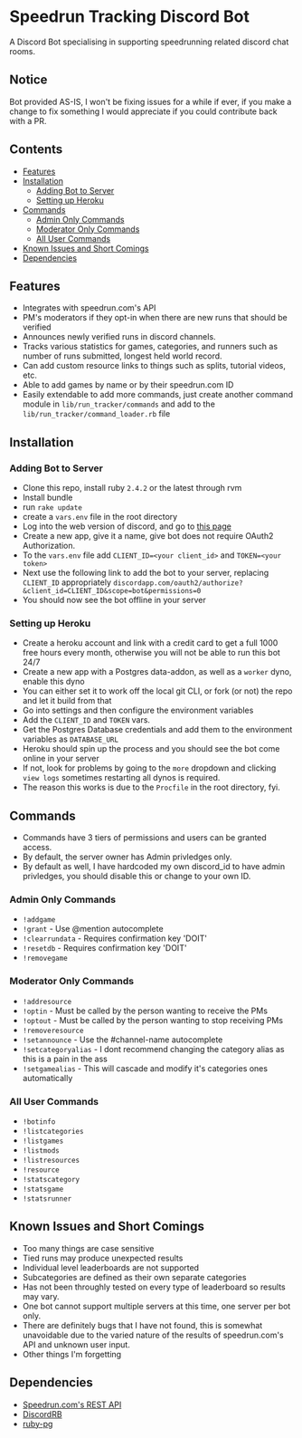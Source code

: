 # Speedrun Tracking Discord Bot
A Discord Bot specialising in supporting speedrunning related discord chat rooms.

## Notice
Bot provided AS-IS, I won't be fixing issues for a while if ever, if you make a change to fix something I would appreciate if you could contribute back with a PR.

## Contents

* [Features](#features)
* [Installation](#installation)
  * [Adding Bot to Server](#adding-bot-to-server)
  * [Setting up Heroku](#setting-up-heroku)
* [Commands](#commands)
  * [Admin Only Commands](#admin-only-commands)
  * [Moderator Only Commands](#moderator-only-commands)
  * [All User Commands](#all-user-commands)
* [Known Issues and Short Comings](#known-issues-and-short-comings)
* [Dependencies](#dependencies)

## Features
* Integrates with speedrun.com's API
* PM's moderators if they opt-in when there are new runs that should be verified
* Announces newly verified runs in discord channels.
* Tracks various statistics for games, categories, and runners such as number of runs submitted, longest held world record.
* Can add custom resource links to things such as splits, tutorial videos, etc.
* Able to add games by name or by their speedrun.com ID
* Easily extendable to add more commands, just create another command module in `lib/run_tracker/commands` and add to the `lib/run_tracker/command_loader.rb` file

## Installation
### Adding Bot to Server
* Clone this repo, install ruby `2.4.2` or the latest through rvm
* Install bundle
* run `rake update`
* create a `vars.env` file in the root directory
* Log into the web version of discord, and go to [this page](https://discordapp.com/developers/applications/me)
* Create a new app, give it a name, give bot does not require OAuth2 Authorization.
* To the `vars.env` file add `CLIENT_ID=<your client_id>` and `TOKEN=<your token>`
* Next use the following link to add the bot to your server, replacing `CLIENT_ID` appropriately `discordapp.com/oauth2/authorize?&client_id=CLIENT_ID&scope=bot&permissions=0`
* You should now see the bot offline in your server

### Setting up Heroku
* Create a heroku account and link with a credit card to get a full 1000 free hours every month, otherwise you will not be able to run this bot 24/7
* Create a new app with a Postgres data-addon, as well as a `worker` dyno, enable this dyno
* You can either set it to work off the local git CLI, or fork (or not) the repo and let it build from that
* Go into settings and then configure the environment variables
* Add the `CLIENT_ID` and `TOKEN` vars.
* Get the Postgres Database credentials and add them to the environment variables as `DATABASE_URL`
* Heroku should spin up the process and you should see the bot come online in your server
* If not, look for problems by going to the `more` dropdown and clicking `view logs` sometimes restarting all dynos is required.
* The reason this works is due to the `Procfile` in the root directory, fyi.

## Commands
* Commands have 3 tiers of permissions and users can be granted access.
* By default, the server owner has Admin privledges only.
* By default as well, I have hardcoded my own discord_id to have admin privledges, you should disable this or change to your own ID.

### Admin Only Commands
* `!addgame`
* `!grant` - Use @mention autocomplete
* `!clearrundata` - Requires confirmation key 'DOIT'
* `!resetdb` - Requires confirmation key 'DOIT'
* `!removegame`

### Moderator Only Commands
* `!addresource`
* `!optin` - Must be called by the person wanting to receive the PMs
* `!optout` - Must be called by the person wanting to stop receiving PMs
* `!removeresource`
* `!setannounce` - Use the #channel-name autocomplete
* `!setcategoryalias` - I dont recommend changing the category alias as this is a pain in the ass
* `!setgamealias` - This will cascade and modify it's categories ones automatically

### All User Commands
* `!botinfo`
* `!listcategories` 
* `!listgames`
* `!listmods`
* `!listresources`
* `!resource`
* `!statscategory`
* `!statsgame`
* `!statsrunner`

## Known Issues and Short Comings
* Too many things are case sensitive
* Tied runs may produce unexpected results
* Individual level leaderboards are not supported
* Subcategories are defined as their own separate categories
* Has not been throughly tested on every type of leaderboard so results may vary.
* One bot cannot support multiple servers at this time, one server per bot only.
* There are definitely bugs that I have not found, this is somewhat unavoidable due to the varied nature of the results of speedrun.com's API and unknown user input.
* Other things I'm forgetting

## Dependencies
* [Speedrun.com's REST API](https://github.com/speedruncomorg/api)
* [DiscordRB](https://github.com/meew0/discordrb)
* [ruby-pg](https://github.com/ged/ruby-pg)
